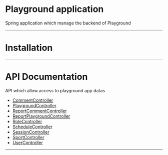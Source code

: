 # Playground application

Spring application which manage the backend of Playground

___

# Installation

___

# API Documentation

API which allow access to playground app datas

- [CommentController](./apidoc/CommentController.md)
- [PlaygroundController](./apidoc/PlaygroundController.md)
- [ReportCommentController](./apidoc/ReportCommentController.md)
- [ReportPlaygroundController](./apidoc/ReportPlaygroundController.md)
- [RoleController](./apidoc/RoleController.md)
- [ScheduleController](./apidoc/ScheduleController.md)
- [SessionController](./apidoc/SessionController.md)
- [SportController](./apidoc/SportController.md)
- [UserController](./apidoc/UserController.md)

___
